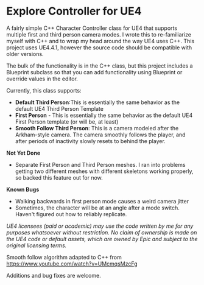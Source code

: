 Explore Controller for UE4
==================

A fairly simple C++ Character Controller class for UE4 that supports multiple first and third person camera modes. I wrote this to re-familiarize myself with C++ and to wrap my head around the way UE4 uses C++. This project uses UE4.4.1, however the source code should be compatible with older versions.

The bulk of the functionality is in the C++ class, but this project includes a Blueprint subclass so that you can add functionality using Blueprint or override values in the editor.

Currently, this class supports:

- **Default Third Person**:This is essentially the same behavior as the default UE4 Third Person Template
- **First Person** - This is essentially the same behavior as the default UE4 First Person template (or will be, at least)
- **Smooth Follow Third Person**: This is a camera modeled after the Arkham-style camera. The camera smoothly follows the player, and after periods of inactivity slowly resets to behind the player.

**Not Yet Done**
- Separate First Person and Third Person meshes. I ran into problems getting two different meshes with different skeletons working properly, so backed this feature out for now.

**Known Bugs**
* Walking backwards in first person mode causes a weird camera jitter
* Sometimes, the character will be at an angle after a mode switch. Haven't figured out how to reliably replicate.

*UE4 licensees (paid or academic) may use the code written by me for any purposes whatsoever without restriction. No claim of ownership is made on the UE4 code or default assets, which are owned by Epic and subject to the original licensing terms.*

Smooth follow algorithm adapted to C++ from https://www.youtube.com/watch?v=UMcmqsMzcFg

Additions and bug fixes are welcome.
